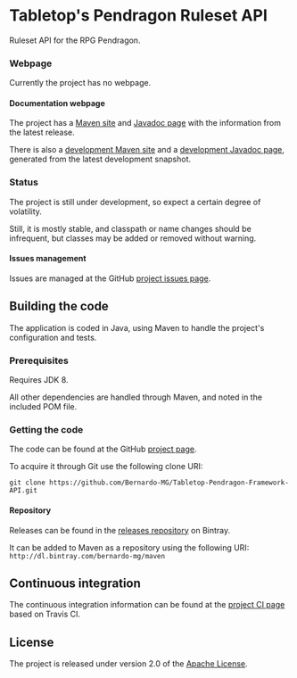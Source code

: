 # Tabletop's Pendragon Ruleset API
Ruleset API for the RPG Pendragon.

### Webpage
Currently the project has no webpage.

#### Documentation webpage
The project has a [Maven site][] and [Javadoc page][] with the information from the
latest release.

There is also a [development Maven site][] and a [development Javadoc page][], generated from the latest development snapshot.

### Status
The project is still under development, so expect a certain degree of volatility.

Still, it is mostly stable, and classpath or name changes should be infrequent, but classes may be added or removed without warning.

#### Issues management
Issues are managed at the GitHub [project issues page][].

## Building the code
The application is coded in Java, using Maven to handle the project's configuration and tests.

### Prerequisites
Requires JDK 8.

All other dependencies are handled through Maven, and noted in the included POM file.

### Getting the code
The code can be found at the GitHub [project page][].

To acquire it through Git use the following clone URI:

`git clone https://github.com/Bernardo-MG/Tabletop-Pendragon-Framework-API.git`

#### Repository
Releases can be found in the [releases repository][] on Bintray.

It can be added to Maven as a repository using the following URI:
`http://dl.bintray.com/bernardo-mg/maven`

## Continuous integration
The continuous integration information can be found at the [project CI page][] based on Travis CI.

## License
The project is released under version 2.0 of the [Apache License][].

[development Javadoc page]: http://docs.wandrell.com/development/maven/tabletop-pendragon-framework-api/apidocs
[development Maven site]: http://docs.wandrell.com/development/maven/tabletop-pendragon-framework-api
[Apache License]: http://www.apache.org/licenses/LICENSE-2.0
[Javadoc page]: http://docs.wandrell.com/maven/tabletop-pendragon-framework-api/apidocs
[Maven site]: http://docs.wandrell.com/maven/tabletop-pendragon-framework-api
[project CI page]: https://travis-ci.org/Bernardo-MG/Tabletop-Pendragon-Framework-API
[project issues page]: https://github.com/Bernardo-MG/Tabletop-Pendragon-Framework-API/issues
[project page]: http://github.com/Bernardo-MG/Tabletop-Pendragon-Framework-API
[releases repository]: http://dl.bintray.com/bernardo-mg/tabletop-pendragon-framework-api